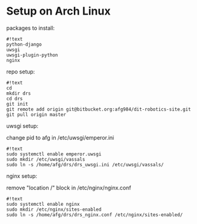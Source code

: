 # Setup on Arch Linux


packages to install:
```
#!text
python-django
uwsgi
uwsgi-plugin-python
nginx
```

repo setup:
```
#!text
cd
mkdir drs
cd drs
git init
git remote add origin git@bitbucket.org:afg984/dit-robotics-site.git
git pull origin master
```

uwsgi setup:

change pid to afg in /etc/uwsgi/emperor.ini
```
#!text
sudo systemctl enable emperor.uwsgi
sudo mkdir /etc/uwsgi/vassals
sudo ln -s /home/afg/drs/drs_uwsgi.ini /etc/uwsgi/vassals/
```

nginx setup:

remove "location /" block in /etc/nginx/nginx.conf
```
#!text
sudo systemctl enable nginx
sudo mkdir /etc/nginx/sites-enabled
sudo ln -s /home/afg/drs/drs_nginx.conf /etc/nginx/sites-enabled/
```
